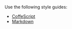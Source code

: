 Use the following style guides:

- [CoffeScript](https://github.com/polarmobile/coffeescript-style-guide)
- [Markdown](http://www.cirosantilli.com/markdown-styleguide)
